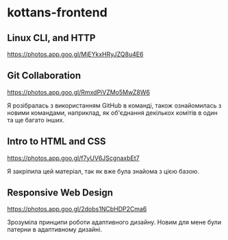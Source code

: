 # kottans-frontend

## Linux CLI, and HTTP
https://photos.app.goo.gl/MjEYkxHRyJZQ8u4E6

## Git Collaboration
https://photos.app.goo.gl/RmxdPiVZMo5MwZ8W6

Я розібралась з використанням GitHub в команді, також ознайомилась з новими командами, наприклад, як об'єднання декількох комітів в один та ще багато інших.

## Intro to HTML and CSS
https://photos.app.goo.gl/f7yUV6JScgnaxbEt7

Я закріпила цей матеріал, так як вже була знайома з цією базою.

## Responsive Web Design
https://photos.app.goo.gl/2dobs1NCbHDP2Cma6

Зрозуміла принципи роботи адаптивного дизайну. Новим для мене були патерни в адаптивному дизайні.
